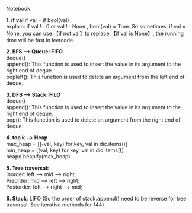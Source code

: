 Notebook

**1. if val**
if val = if bool(val)<br>
explain: if val != 0 or val != None , bool(val) = True. So sometimes, if val = None, you can use 【if not val】to replace 【if val is None】, the running time will be fast in leetcode.


**2. BFS --> Queue: FIFO<br>**
deque()<br>
append(): This function is used to insert the value in its argument to the right end of deque.<br>
popleft(): This function is used to delete an argument from the left end of deque.

**3. DFS --> Stack: FILO<br>**
deque()<br>
append(): This function is used to insert the value in its argument to the right end of deque.<br>
pop(): This function is used to delete an argument from the right end of deque.

**4. top k --> Heap<br>**
max_heap = [(-val, key) for key, val in dic.items()]<br>
min_heap = [(val, key) for key, val in dic.items()]<br>
heapq.heapify(max_heap)

**5. Tree traversal:<br>**
  Inorder: left --> mid --> right;<br>
  Preorder: mid --> left --> right;<br>
  Postorder: left --> right --> mid;<br>
  
**6. Stack**: LIFO (So the order of stack.append() need to be reverse for tree traversal. See iterative methods for 144)
